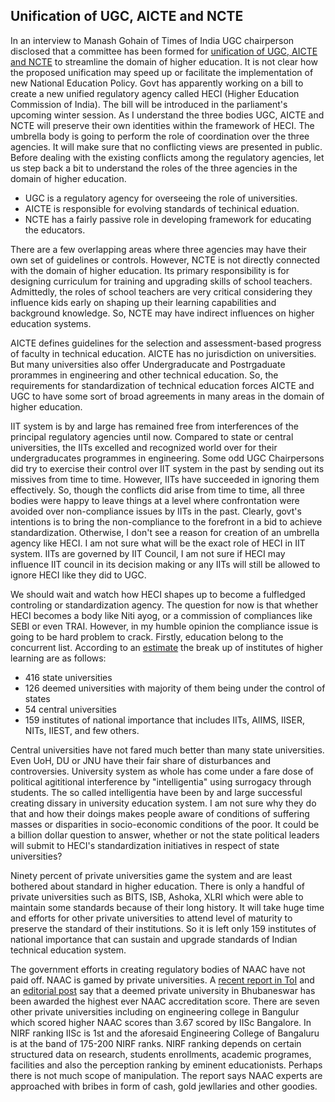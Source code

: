## Unification of UGC, AICTE and NCTE

In an interview to Manash Gohain of Times of India UGC chairperson disclosed that a committee has been formed
for [unification of UGC, AICTE and NCTE](https://am.linkedin.com/posts/mamidala-jagadesh-kumar-76b090146_manash-gohain-of-times-of-india-writes-the-activity-6896151745542901760-HVLe?trk=public_profile_like_view) to streamline the domain of higher education. It is not clear how the proposed unification may speed up or facilitate the
implementation of new National Education Policy. Govt has apparently working on a bill to create a new unified 
regulatory agency called HECI (Higher Education Commission of India). The bill will be introduced in the parliament's
upcoming winter session. As I understand the three bodies UGC, AICTE and NCTE will preserve their own identities 
within the framework of HECI. The umbrella body is going to perform the role of coordination over the three agencies.
It will make sure that no conflicting views are presented in public. Before dealing with the existing conflicts among
the regulatory agencies, let us step back a bit to understand the roles of the three agencies in the domain of 
higher education.

- UGC is a regulatory agency for overseeing the role of universities.
- AICTE is responsible for evolving standards of techinical eduation.
- NCTE has a fairly passive role in developing framework for educating the educators.

There are a few overlapping areas where three agencies may have their own set of guidelines or controls. However,
NCTE is not directly connected with the domain of higher education. Its primary responsibility is for designing 
curriculum for training and upgrading skills of school teachers. Admittedly, the roles of school teachers are very 
critical considering they influence kids early on shaping up their learning capabilities and background knowledge. 
So, NCTE may have indirect influences on higher education systems. 

AICTE defines guidelines for the selection and assessment-based progress of faculty in technical education. AICTE
has no jurisdiction on universities. But many universities also offer Undergraducate and Postrgaduate prorammes in
engineering and other technical education. So, the requirements for standardization of technical education forces 
AICTE and UGC to have some sort of broad agreements in many areas in the domain of higher education. 

IIT system is by and large has remained free from interferences of the principal regulatory agencies until now.
Compared to state or central universities, the IITs excelled and recognized world over for their undergraducates
programmes in engineering. Some odd UGC Chairpersons did try to exercise their control over IIT system in the 
past by sending out its missives from time to time. However, IITs have succeeded in ignoring them effectively. 
So, though the conflicts did arise from time to time, all three bodies were happy to leave things at a 
level where confrontation were avoided over non-compliance issues by IITs in the past. Clearly, govt's intentions
is to bring the non-compliance to the forefront in a bid to achieve standardization. Otherwise, I don't see 
a reason for creation of an umbrella agency like HECI. I am not sure what will be the exact role of HECI in 
IIT system. IITs are governed by IIT Council, I am not sure if HECI may influence IIT council in its decision
making or any IITs will still be allowed to ignore HECI like they did to UGC. 

We should wait and watch how HECI shapes up to become a fulfledged controling or standardization agency. The
question for now is that whether HECI becomes a body like Niti ayog, or a commission of compliances like SEBI
or even TRAI.  However, in my humble opinion the compliance issue is going to be hard problem to crack. Firstly, 
education belong to the concurrent list. According to an [estimate](https://en.wikipedia.org/wiki/Higher_education_in_India) the break 
up of institutes of higher learning are as follows:

- 416 state universities
- 126 deemed universities with majority of them being under the control of states
- 54 central universities
- 159 institutes of national importance that includes IITs, AIIMS, IISER, NITs, IIEST, and few others.

Central universities have not fared much better than many state universities. Even UoH, DU or JNU have their
fair share of disturbances and controversies. University system as whole has come under
a fare dose of political agititional interference by "intelligentia" using surrogacy through students. 
The so called intelligentia have been by and large successful creating dissary in university education 
system. I am not sure why they do that and how their doings makes people aware of conditions of suffering
masses or disparities in socio-economic conditions of the poor.  It could be a billion dollar question
to answer, whether or not the state political 
leaders will submit to HECI's standardization initiatives in respect of state universities? 

Ninety percent of private universities game the system and are least bothered about standard in higher education. 
There is only a handful of private universities such as BITS, ISB, Ashoka, XLRI which were able to maintain some
standards because of their long history. It will take huge time and efforts for other private universities to
attend level of maturity to preserve the standard of their institutions. So it is left only 159 institutes of 
national importance that can sustain and upgrade standards of Indian technical education system.

The government efforts in creating regulatory bodies of NAAC have not paid off. NAAC is gamed by private
universities. A [recent report in ToI](https://timesofindia.indiatimes.com/education/better-than-the-best-naacs-grade-discrepancies-under-lens/articleshow/94591794.cms) and an [editorial post](https://timesofindia.indiatimes.com/blogs/toi-editorials/unreliably-a-oddities-in-naac-assessment-call-for-an-urgent-audit-dont-mess-with-higher-education/) 
say that a deemed private university in Bhubaneswar has been awarded the
highest ever NAAC accreditation score. There are seven other private universities including on engineering college
in Bangulur which scored higher NAAC scores than 3.67 scored by IISc Bangalore. In NIRF ranking IISc is 1st
and the aforesaid Engineering College of Bangaluru is at the band of 175-200 NIRF ranks. NIRF ranking depends on 
certain structured data on research, students enrollments, academic programes, facilities and also the 
perception ranking by eminent educationists.  Perhaps there is not much scope of manipulation. The report says
NAAC experts are approached with bribes in form of cash, gold jewllaries and other goodies. 


